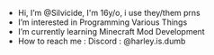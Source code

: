 - Hi, I’m @Silvicide, I'm 16y/o, i use they/them prns
- I’m interested in Programming Various Things
- I’m currently learning Minecraft Mod Development
- How to reach me : Discord : @harley.is.dumb

<!---
Silvicide/Silvicide is a ✨ special ✨ repository because its `README.md` (this file) appears on your GitHub profile.
You can click the Preview link to take a look at your changes.
--->
